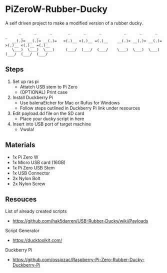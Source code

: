 # PiZeroW-Rubber-Ducky
A self driven project to make a modified version of a rubber ducky. 
```
      _      _      _       _      _      _          _      _      _       _      _      _  
   __(.)< __(.)> __(.)=   >(.)__ <(.)__ =(.)__    __(.)< __(.)> __(.)=   >(.)__ <(.)__ =(.)__
   \___)  \___)  \___)     (___/  (___/  (___/    \___)  \___)  \___)     (___/  (___/  (___/ 
```
## Steps
1. Set up ras pi
      * Attatch USB stem to Pi Zero
      * (OPTIONAL) Print case 
2. Install Duckberry Pi
      * Use balenaEtcher for Mac or Rufus for Windows
      * Follow steps outlined in Duckberry Pi link under resources
3. Edit payload.dd file on the SD card
      * Place your ducky script in here
4. Insert into USB port of target machine
      * Vwola!

## Materials
- 1x Pi Zero W
- 1x Micro USB card (16GB)
- 1x Pi Zero USB Stem
- 1x USB Connector
- 2x Nylon Bolt
- 2x Nylon Screw

## Resouces

List of already created scripts
- https://github.com/hak5darren/USB-Rubber-Ducky/wiki/Payloads

Script Generator
- https://ducktoolkit.com/

Duckberry Pi 
- https://github.com/ossiozac/Raspberry-Pi-Zero-Rubber-Ducky-Duckberry-Pi
